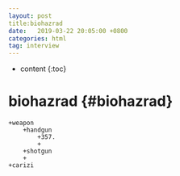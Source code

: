 ```yaml
---
layout: post
title:biohazrad  
date:   2019-03-22 20:05:00 +0800
categories: html
tag: interview
---
```

* content
{:toc}


biohazrad			{#biohazrad}
====================================


	+weapon
		+handgun
		 	+357.
		 	+
		+shotgun
		+
	+carizi



